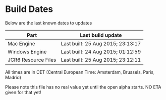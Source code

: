 # Build Dates

Below are the last known dates to updates

Part | Last build update
-----|-----
Mac Engine | Last built: 25 Aug 2015; 23:13:17
Windows Engine | Last built: 24 Aug 2015; 01:12:59
JCR6 Resource Files | Last built: 25 Aug 2015; 23:12:11
All times are in CET (Central European Time: Amsterdam, Brussels, Paris, Madrid)


Please note this file has no real value yet until the open alpha starts. NO ETA given for that yet!
